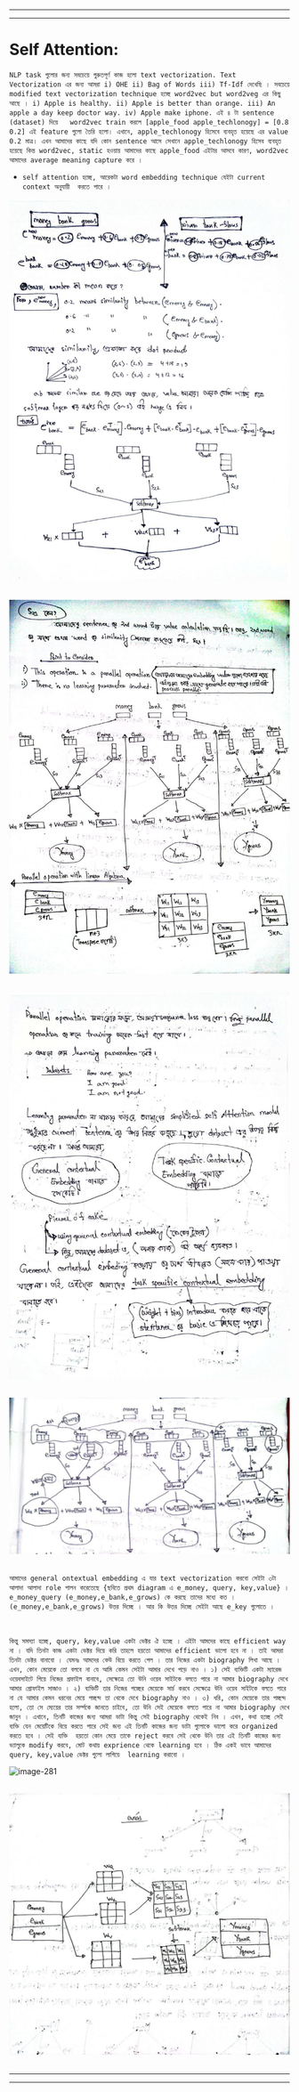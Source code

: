 <br>

---
---

# Self Attention:

`NLP task গুলোর জন্য সবচেয়ে গুরুতপূর্ণ কাজ হলো text vectorization. Text Vectorization এর জন্য আমরা i) OHE ii) Bag of Words iii) Tf-Idf দেখেছি । সবচেয়ে modified text vectorization technique হচ্ছে word2vec but word2veg এর কিছু আছে । i) Apple is healthy. ii) Apple is better than orange. iii) An apple a day keep doctor way. iv) Apple make iphone. এই ৪ টা sentence  (dataset) দিয়ে   word2vec train করলে [apple_food apple_techlonogy] = [0.8 0.2] এই feature গুলো তৈরি হলো। এখানে, apple_techlonogy হিসেবে ব্যবহৃত হয়েছে এর value 0.2 মাত্র। এখন আমাদের কাছে যদি কোন sentence আসে সেখানে apple_techlonogy হিসেব ব্যবহৃত হয়েছে কিন্ত word2vec, static হওয়ায় আমাদের কাছে apple_food এইটার আসবে কারণ, word2vec আমাদের average meaning capture করে ।  `

- `self attention হচ্ছে, আরেকটা word embedding technique যেইটা current context অনুযায়ী  করতে পারে । `

![image-277](image-277.jpg)
<br>
<br>

![image-278](image-278.jpg)
<br>
<br>

![image-279](image-279.jpg)
<br>
<br>

![image-280](image-280.jpeg)
<br>
<br>

`আমাদের general ontextual embedding এ যার text vectorization করবো সেইটা ৩টা আলাদা আলাদা role পালন করেতেছে {ছবিতে প্রথম diagram এ e_money, query, key,value} । e_money_query (e_money,e_bank,e_grows) কে করছে তাদের মধ্যে কত । (e_money,e_bank,e_grows) উত্তর দিচ্ছে । আর কি উত্তর দিচ্ছে সেইটা আছে e_key গুলোতে ।  `

<br>

`কিন্তু সমস্যা হচ্ছে, query, key,value একটা ভেক্টর ঐ হচ্ছে । এইটা আমদের কাছে efficient way না । যদি তিনটা কাজ একটা ভেক্টর দিয়ে করি তাহলে হয়তো আমাদের efficient ভালো হবে না । তাই আমরা তিনটা ভেক্টর বানাবো । যেমনঃ আমদের কেউ বিয়ে করতে গেল । তার নিজের একটা biography লিখা আছে । এখন, কোন মেয়েকে তো বলবে না যে আমি কেমন সেইটা আমার দেখে পড়ে নাও । ১) সেই ব্যক্তিটি একটা ম্যারেজ ওয়েবসাইটে গিয়ে নিজের প্রফাইল বানাবে, সেক্ষেত্রে তো উনি ওয়েব সাইটকে বলতে পারে না আমার biography দেখে আমার প্রোফাইল সাজাও । ২) ব্যক্তিটি তার নিজের পচ্ছের মেয়েকে সার্চ করবে সেক্ষেত্রে উনি ওয়েব সাইটকে বলতে পারে না যে আমার কেমন ধরনের মেয়ে পচ্ছন্দ তা থেকে দেখে biography নাও । ৩) ধরি, কোন মেয়েকে তার পচ্ছন্দ হলো, তো সে ম্যেয়ের তার সর্ম্পকে জানতে চাইবে, তো উনি সেই মেয়েকে বলতে পারে না আমার biography দেখে জানুন । এখানে, তিনটি কাজের জন্য আমরা ডাটা কিন্তু সেই biography থেকেই নিব । এখন, কথা হচ্ছে সেই ব্যক্তি যেন মেয়েটিকে বিয়ে করতে পারে সেই জন্য এই তিনটি কাজের জন্য ডাটা গুলোকে ভালো করে organized করতে হবে । সেই ব্যক্তি  হয়তো কোন মেয়ে তাকে reject করবে সেই থেকে উনি তার এই তিনটি কাজের জন্য ভ্যালুকে modify করবে, মোট কথায় exprience থেকে learning হবে । ঠিক একই ভাবে আমাদের query, key,value ভেক্টর গুলো লাগিয়ে  learning করাবো । `


![image-281](image-281.jpg)
<br>
<br>

![image-282](image-282.jpeg)
<br>
<br>

---
---
